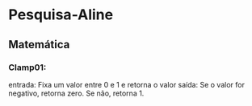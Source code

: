 # Pesquisa-Aline

## Matemática

### Clamp01:
entrada: Fixa um valor entre 0 e 1 e retorna o valor
saída: Se o valor for negativo, retorna zero. Se não, retorna 1.

